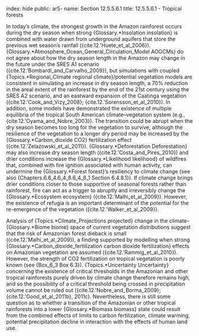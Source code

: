 index: hide
public: ar5-
name: Section 12.5.5.6.1
title: 12.5.5.6.1 - Tropical forests

In today’s climate, the strongest growth in the Amazon rainforest occurs during the dry season when strong {Glossary.*Insolation insolation} is combined with water drawn from underground aquifers that store the previous wet season’s rainfall ({cite.12.'Huete_et_al_2006}). {Glossary.*Atmosphere_Ocean_General_Circulation_Model AOGCMs} do not agree about how the dry season length in the Amazon may change in the future under the SRES A1 scenario ({cite.12.'Bombardi_and_Carvalho_2009}), but simulations with coupled {Topics.*Regional_Climate regional climate}/potential vegetation models are consistent in simulating an increase in dry season length, a 70% reduction in the areal extent of the rainforest by the end of the 21st century using the SRES A2 scenario, and an eastward expansion of the Caatinga vegetation ({cite.12.'Cook_and_Vizy_2008}; {cite.12.'Sorensson_et_al_2010}). In addition, some models have demonstrated the existence of multiple equilibria of the tropical South American climate–vegetation system (e.g., {cite.12.'Oyama_and_Nobre_2003}). The transition could be abrupt when the dry season becomes too long for the vegetation to survive, although the resilience of the vegetation to a longer dry period may be increased by the {Glossary.*Carbon_dioxide CO2} fertilization effect ({cite.12.'Zelazowski_et_al_2011}). {Glossary.*Deforestation Deforestation} may also increase dry season length ({cite.12.'Costa_and_Pires_2010}) and drier conditions increase the {Glossary.*Likelihood likelihood} of wildfires that, combined with fire ignition associated with human activity, can undermine the {Glossary.*Forest forest}’s resiliency to climate change (see also {Chapters.6.6_4.6_4_8.6_4_8_1 Section 6.4.8.1}). If climate change brings drier conditions closer to those supportive of seasonal forests rather than rainforest, fire can act as a trigger to abruptly and irreversibly change the {Glossary.*Ecosystem ecosystem} ({cite.12.'Malhi_et_al_2009}). However, the existence of refugia is an important determinant of the potential for the re-emergence of the vegetation ({cite.12.'Walker_et_al_2009}).

Analysis of {Topics.*Climate_Projections projected} change in the climate–{Glossary.*Biome biome} space of current vegetation distributions suggest that the risk of Amazonian forest dieback is small ({cite.12.'Malhi_et_al_2009}), a finding supported by modelling when strong {Glossary.*Carbon_dioxide_fertilization carbon dioxide fertilization} effects on Amazonian vegetation are assumed ({cite.12.'Rammig_et_al_2010}). However, the strength of CO2 fertilization on tropical vegetation is poorly known (see {Box_6_3 Box 6.3}). {Topics.*Uncertainty Uncertainty} concerning the existence of critical thresholds in the Amazonian and other tropical rainforests purely driven by climate change therefore remains high, and so the possibility of a critical threshold being crossed in precipitation volume cannot be ruled out ({cite.12.'Nobre_and_Borma_2009}; {cite.12.'Good_et_al_2011b}, 2011c). Nevertheless, there is still some question as to whether a transition of the Amazonian or other tropical rainforests into a lower {Glossary.*Biomass biomass} state could result from the combined effects of limits to carbon fertilization, climate warming, potential precipitation decline in interaction with the effects of human land use.
